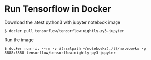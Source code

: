 # Run Tensorflow in Docker
Download the latest python3 with jupyter notebook image
```shell
$ docker pull tensorflow/tensorflow:nightly-py3-jupyter
```
Run the image
```shell
$ docker run -it --rm -v $(realpath ~/notebooks):/tf/notebooks -p 8888:8888 tensorflow/tensorflow:nightly-py3-jupyter
```